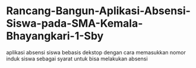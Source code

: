 # Rancang-Bangun-Aplikasi-Absensi-Siswa-pada-SMA-Kemala-Bhayangkari-1-Sby
aplikasi absensi siswa bebasis dekstop dengan cara memasukkan nomor induk siswa sebagai syarat untuk bisa melakukan absensi
